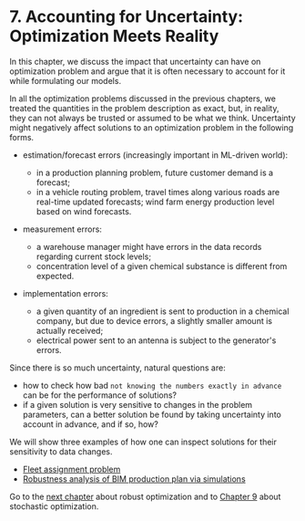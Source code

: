 # 7. Accounting for Uncertainty: Optimization Meets Reality

In this chapter, we discuss the impact that uncertainty can have on optimization problem and argue that it is often necessary to account for it while formulating our models.

In all the optimization problems discussed in the previous chapters, we treated the quantities in the problem description as exact, but, in reality, they can not always be trusted or assumed to be what we think. Uncertainty might negatively affect solutions to an optimization problem in the following forms.

-  estimation/forecast errors (increasingly important in ML-driven world): 
    - in a production planning problem, future customer demand is a forecast;
    - in a vehicle routing problem, travel times along various roads are real-time updated forecasts; wind farm energy production level based on wind forecasts.
    
- measurement errors: 
    - a warehouse manager might have errors in the data records regarding current stock levels; 
    - concentration level of a given chemical substance is different from expected.
    
- implementation errors:
    - a given quantity of an ingredient is sent to production in a chemical company, but due to device errors, a slightly smaller amount is actually received; 
    - electrical power sent to an antenna is subject to the generator's errors.

Since there is so much uncertainty, natural questions are: 
- how to check how bad `not knowing the numbers exactly in advance` can be for the performance of solutions?
- if a given solution is very sensitive to changes in the problem parameters, can a better solution be found by taking uncertainty into account in advance, and if so, how?

We will show three examples of how one can inspect solutions for their sensitivity to data changes.

* [Fleet assignment problem](01-fleet-assignment.ipynb)
* [Robustness analysis of BIM production plan via simulations](02-bim-robustness-analysis.ipynb)

Go to the [next chapter](../08/08.00.md) about robust optimization and to [Chapter 9](../09/09.00.md) about stochastic optimization.